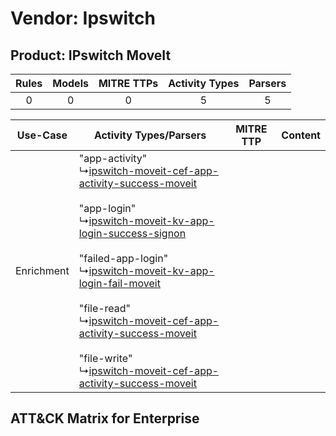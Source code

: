 Vendor: Ipswitch
================
Product: IPswitch MoveIt
------------------------
| Rules | Models | MITRE TTPs | Activity Types | Parsers |
|:-----:|:------:|:----------:|:--------------:|:-------:|
|   0   |   0    |     0      |       5        |    5    |

|  Use-Case  | Activity Types/Parsers    | MITRE TTP | Content    |
|:----------:| ---- | --------- | ---- |
| Enrichment |  "app-activity"<br> ↳[ipswitch-moveit-cef-app-activity-success-moveit](Ps/pC_ipswitchmoveitcefappactivitysuccessmoveit.md)<br><br> "app-login"<br> ↳[ipswitch-moveit-kv-app-login-success-signon](Ps/pC_ipswitchmoveitkvapploginsuccesssignon.md)<br><br> "failed-app-login"<br> ↳[ipswitch-moveit-kv-app-login-fail-moveit](Ps/pC_ipswitchmoveitkvapploginfailmoveit.md)<br><br> "file-read"<br> ↳[ipswitch-moveit-cef-app-activity-success-moveit](Ps/pC_ipswitchmoveitcefappactivitysuccessmoveit.md)<br><br> "file-write"<br> ↳[ipswitch-moveit-cef-app-activity-success-moveit](Ps/pC_ipswitchmoveitcefappactivitysuccessmoveit.md)<br> |    | [](RM/r_m_ipswitch_ipswitch_moveit_Enrichment.md) |

ATT&CK Matrix for Enterprise
----------------------------
